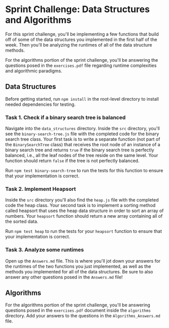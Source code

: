 # Sprint Challenge: Data Structures and Algorithms

For this sprint challenge, you'll be implementing a few functions that build off of some of the data structures you implemented in the first half of the week. Then you'll be analyzing the runtimes of all of the data structure methods. 

For the algorithms portion of the sprint challenge, you'll be answering the questions posed in the `exercises.pdf` file regarding runtime complexities and algorithmic paradigms.

## Data Structures
Before getting started, run `npm install` in the root-level directory to install needed dependencies for testing.

### Task 1. Check if a binary search tree is balanced
Navigate into the `data_structures` directory. Inside the `src` directory, you'll see the `binary-search-tree.js` file with the completed code for the binary search tree class. Your first task is to write a separate function (not part of the `BinarySearchTree` class) that receives the root node of an instance of a binary search tree and returns `true` if the binary search tree is perfectly balanced, i.e., all the leaf nodes of the tree reside on the same level. Your function should return `false` if the tree is not perfectly balanced.

Run `npm test binary-search-tree` to run the tests for this function to ensure that your implementation is correct.

### Task 2. Implement Heapsort
Inside the `src` directory you'll also find the `heap.js` file with the completed code the heap class. Your second task is to implement a sorting method called heapsort that uses the heap data structure in order to sort an array of numbers. Your `heapsort` function should return a new array containing all of the sorted data.

Run `npm test heap` to run the tests for your `heapsort` function to ensure that your implementation is correct.

### Task 3. Analyze some runtimes
Open up the `Answers.md` file. This is where you'll jot down your answers for the runtimes of the two functions you just implemented, as well as the methods you implemented for all of the data structures. Be sure to also answer any other questions posed in the `Answers.md` file!

## Algorithms
For the algorithms portion of the sprint challenge, you'll be answering questions posed in the `exercises.pdf` document inside the `algorithms` directory. Add your answers to the questions in the `Algorithms_Answers.md` file.